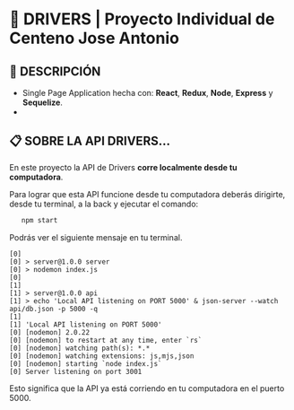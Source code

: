 # 🚗 **DRIVERS** | Proyecto Individual de Centeno Jose Antonio

## **📌 DESCRIPCIÓN**

-  Single Page Application hecha con: **React**, **Redux**, **Node**, **Express** y **Sequelize**.
-  

## **📋 SOBRE LA API DRIVERS...**

En este proyecto la API de Drivers **corre localmente desde tu computadora**. 

Para lograr que esta API funcione desde tu computadora deberás dirigirte, desde tu terminal, a la back y ejecutar el comando:

```bash
   npm start
```

Podrás ver el siguiente mensaje en tu terminal.

``` 
[0] 
[0] > server@1.0.0 server
[0] > nodemon index.js
[0] 
[1] 
[1] > server@1.0.0 api
[1] > echo 'Local API listening on PORT 5000' & json-server --watch api/db.json -p 5000 -q
[1] 
[1] 'Local API listening on PORT 5000' 
[0] [nodemon] 2.0.22
[0] [nodemon] to restart at any time, enter `rs`
[0] [nodemon] watching path(s): *.*
[0] [nodemon] watching extensions: js,mjs,json
[0] [nodemon] starting `node index.js`
[0] Server listening on port 3001

```

Esto significa que la API ya está corriendo en tu computadora en el puerto 5000.

